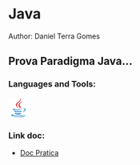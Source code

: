 
# Java
Author: Daniel Terra Gomes



## Prova Paradigma Java...


<h3 align="left">Languages and Tools:</h3>
<p align="left"> <a href="https://www.java.com" target="_blank"> <img src="https://raw.githubusercontent.com/devicons/devicon/master/icons/java/java-original.svg" alt="java" width="40" height="40"/> </a> </p>


<p align="center"><link src="https://docs.google.com/document/d/1AI1SpgRSWtFyzEyIi632853QLh1w9MqylhnPFuXqK_Q/edit?usp=sharing" alt="doc" /></p>



### Link doc:
- <a href="[--](https://docs.google.com/document/d/1Au4vahpPN2jLwjsRNE6PQJTK0r2NaNat_XEvhqRgFVk/edit?usp=sharing)" target="_blank">Doc Pratica</a>
